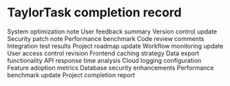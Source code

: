# TaylorTask completion record
System optimization note
User feedback summary
Version control update
Security patch note
Performance benchmark
Code review comments
Integration test results
Project roadmap update
Workflow monitoring update
User access control revision
Frontend caching strategy
Data export functionality
API response time analysis
Cloud logging configuration
Feature adoption metrics
Database security enhancements
Performance benchmark update
Project completion report
